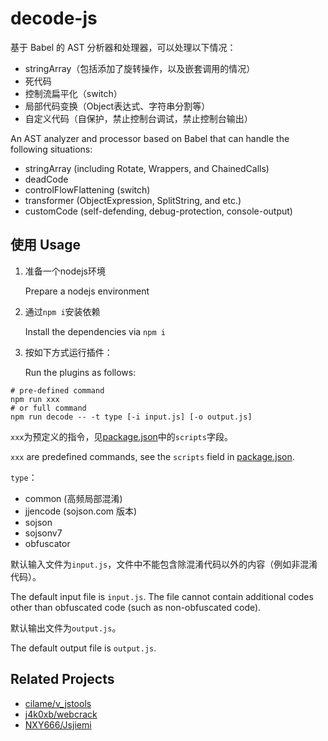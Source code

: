 # decode-js

基于 Babel 的 AST 分析器和处理器，可以处理以下情况：

* stringArray（包括添加了旋转操作，以及嵌套调用的情况）
* 死代码
* 控制流扁平化（switch）
* 局部代码变换（Object表达式、字符串分割等）
* 自定义代码（自保护，禁止控制台调试，禁止控制台输出）

An AST analyzer and processor based on Babel that can handle the following situations:

* stringArray (including Rotate, Wrappers, and ChainedCalls)
* deadCode
* controlFlowFlattening (switch)
* transformer (ObjectExpression, SplitString, and etc.)
* customCode (self-defending, debug-protection, console-output)

## 使用 Usage

1. 准备一个nodejs环境

   Prepare a nodejs environment
   
2. 通过`npm i`安装依赖
   
   Install the dependencies via `npm i`
   
3. 按如下方式运行插件：

   Run the plugins as follows:

```shell
# pre-defined command
npm run xxx
# or full command
npm run decode -- -t type [-i input.js] [-o output.js]
```

`xxx`为预定义的指令，见[package.json](package.json)中的`scripts`字段。

`xxx` are predefined commands, see the `scripts` field in [package.json](package.json).

`type`：
* common (高频局部混淆)
* jjencode (sojson.com 版本)
* sojson
* sojsonv7
* obfuscator

默认输入文件为`input.js`，文件中不能包含除混淆代码以外的内容（例如非混淆代码）。

The default input file is `input.js`. The file cannot contain additional codes other than obfuscated code (such as non-obfuscated code).

默认输出文件为`output.js`。

The default output file is `output.js`. 

## Related Projects

* [cilame/v_jstools](https://github.com/cilame/v_jstools)
* [j4k0xb/webcrack](https://github.com/j4k0xb/webcrack)
* [NXY666/Jsjiemi](https://github.com/NXY666/Jsjiemi)


